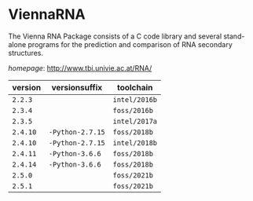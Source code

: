 # ViennaRNA

The Vienna RNA Package consists of a C code library and several stand-alone programs for the prediction and comparison of RNA secondary structures.

*homepage*: <http://www.tbi.univie.ac.at/RNA/>

version | versionsuffix | toolchain
--------|---------------|----------
``2.2.3`` |  | ``intel/2016b``
``2.3.4`` |  | ``foss/2016b``
``2.3.5`` |  | ``intel/2017a``
``2.4.10`` | ``-Python-2.7.15`` | ``foss/2018b``
``2.4.10`` | ``-Python-2.7.15`` | ``intel/2018b``
``2.4.11`` | ``-Python-3.6.6`` | ``foss/2018b``
``2.4.14`` | ``-Python-3.6.6`` | ``foss/2018b``
``2.5.0`` |  | ``foss/2021b``
``2.5.1`` |  | ``foss/2021b``
